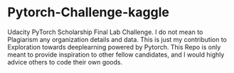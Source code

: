 # Pytorch-Challenge-kaggle
Udacity PyTorch Scholarship Final Lab Challenge. I do not mean to Plagiarism any organization details and data. This is just my contribution to Exploration towards deeplearning powered by Pytorch. This Repo is only meant to provide inspiration to other fellow candidates, and I would highly advice others to code their own goods.
